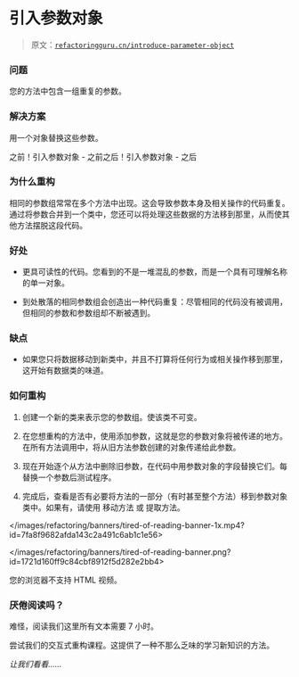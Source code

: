 # 引入参数对象

> 原文：[`refactoringguru.cn/introduce-parameter-object`](https://refactoringguru.cn/introduce-parameter-object)

### 问题

您的方法中包含一组重复的参数。

### 解决方案

用一个对象替换这些参数。

之前！引入参数对象 - 之前之后！引入参数对象 - 之后

### 为什么重构

相同的参数组常常在多个方法中出现。这会导致参数本身及相关操作的代码重复。通过将参数合并到一个类中，您还可以将处理这些数据的方法移到那里，从而使其他方法摆脱这段代码。

### 好处

+   更具可读性的代码。您看到的不是一堆混乱的参数，而是一个具有可理解名称的单一对象。

+   到处散落的相同参数组会创造出一种代码重复：尽管相同的代码没有被调用，但相同的参数和参数组却不断被遇到。

### 缺点

+   如果您只将数据移动到新类中，并且不打算将任何行为或相关操作移到那里，这开始有数据类的味道。

### 如何重构

1.  创建一个新的类来表示您的参数组。使该类不可变。

1.  在您想重构的方法中，使用添加参数，这就是您的参数对象将被传递的地方。在所有方法调用中，将从旧方法参数创建的对象传递给此参数。

1.  现在开始逐个从方法中删除旧参数，在代码中用参数对象的字段替换它们。每替换一个参数后测试程序。

1.  完成后，查看是否有必要将方法的一部分（有时甚至整个方法）移到参数对象类中。如果有，请使用 移动方法 或 提取方法。

</images/refactoring/banners/tired-of-reading-banner-1x.mp4?id=7fa8f9682afda143c2a491c6ab1c1e56>

</images/refactoring/banners/tired-of-reading-banner.png?id=1721d160ff9c84cbf8912f5d282e2bb4>

您的浏览器不支持 HTML 视频。

### 厌倦阅读吗？

难怪，阅读我们这里所有文本需要 7 小时。

尝试我们的交互式重构课程。这提供了一种不那么乏味的学习新知识的方法。

*让我们看看……*
